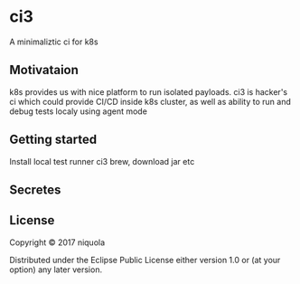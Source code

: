 # ci3

A minimaliztic ci for k8s



## Motivataion

k8s provides us with nice platform to run isolated payloads.
ci3 is hacker's ci which could provide CI/CD inside k8s cluster, as well as 
ability to run and debug tests localy using agent mode


## Getting started

Install local test runner ci3 brew, download jar etc

## Secretes


## License

Copyright © 2017 niquola

Distributed under the Eclipse Public License either version 1.0 or (at your option) any later version.
